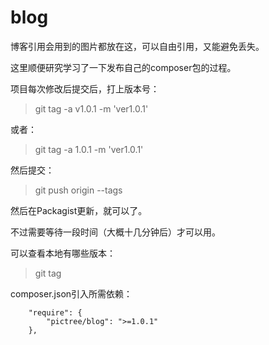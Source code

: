# blog
博客引用会用到的图片都放在这，可以自由引用，又能避免丢失。 

这里顺便研究学习了一下发布自己的composer包的过程。 

项目每次修改后提交后，打上版本号：

> git tag -a v1.0.1 -m 'ver1.0.1'

或者：

> git tag -a 1.0.1 -m 'ver1.0.1'

然后提交：

> git push origin --tags

然后在Packagist更新，就可以了。

不过需要等待一段时间（大概十几分钟后）才可以用。

可以查看本地有哪些版本：

> git tag

composer.json引入所需依赖：

```
    "require": {
        "pictree/blog": ">=1.0.1"
    },
```